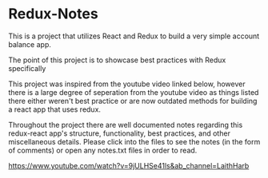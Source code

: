 # Redux-Notes
This is a project that utilizes React and Redux to build a very simple account balance app.

The point of this project is to showcase best practices with Redux specifically

This project was inspired from the youtube video linked below, however there is a large degree of seperation
from the youtube video as things listed there either weren't best practice or are now outdated methods
for building a react app that uses redux. 

Throughout the project there are well documented notes regarding this redux-react app's structure, functionality, best practices, and other miscellaneous details.
Please click into the files to see the notes (in the form of comments) or open any notes.txt files in order to read. 


https://www.youtube.com/watch?v=9jULHSe41ls&ab_channel=LaithHarb
